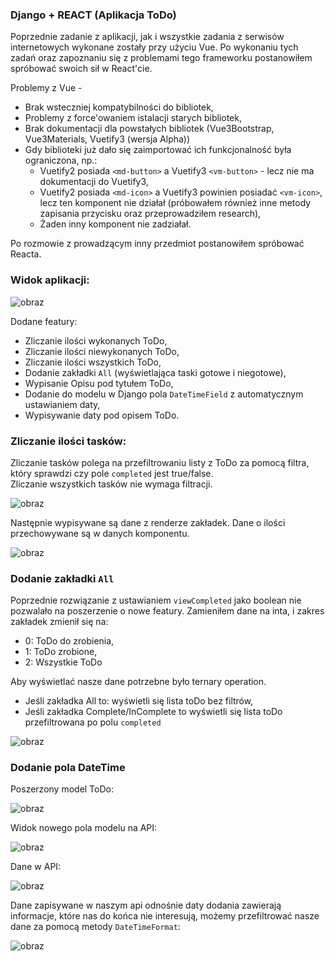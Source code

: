 ### Django + REACT (Aplikacja ToDo)

Poprzednie zadanie z aplikacji, jak i wszystkie zadania z serwisów internetowych wykonane zostały przy użyciu Vue.
Po wykonaniu tych zadań oraz zapoznaniu się z problemami tego frameworku postanowiłem spróbować swoich sił w React'cie.

Problemy z Vue - 
- Brak wsteczniej kompatybilności do bibliotek,
- Problemy z force'owaniem istalacji starych bibliotek,
- Brak dokumentacji dla powstałych bibliotek (Vue3Bootstrap, Vue3Materials, Vuetify3 (wersja Alpha))
- Gdy biblioteki już dało się zaimportować ich funkcjonalność była ograniczona, np.:
  - Vuetify2 posiada `<md-button>` a Vuetify3 `<vm-button>` - lecz nie ma dokumentacji do Vuetify3,
  - Vuetify2 posiada `<md-icon>` a Vuetify3 powinien posiadać `<vm-icon>`, lecz ten komponent nie działał 
  (próbowałem również inne metody zapisania przycisku oraz przeprowadziłem research),
  - Żaden inny komponent nie zadziałał.

Po rozmowie z prowadzącym inny przedmiot postanowiłem spróbować Reacta.

### Widok aplikacji:

![obraz](https://user-images.githubusercontent.com/56678518/151676273-03f10b8f-d3dc-4751-ae7d-69b46a7b9a27.png)

Dodane featury:
- Zliczanie ilości wykonanych ToDo,
- Zliczanie ilości niewykonanych ToDo,
- Zliczanie ilości wszystkich ToDo,
- Dodanie zakładki `All` (wyświetlająca taski gotowe i niegotowe),
- Wypisanie Opisu pod tytułem ToDo,
- Dodanie do modelu w Django pola `DateTimeField` z automatycznym ustawianiem daty,
- Wypisywanie daty pod opisem ToDo.

### Zliczanie ilości tasków:

Zliczanie tasków polega na przefiltrowaniu listy z ToDo za pomocą filtra, który sprawdzi czy pole `completed` jest true/false.
<br>Zliczanie wszystkich tasków nie wymaga filtracji.

![obraz](https://user-images.githubusercontent.com/56678518/151676633-df04f229-46b7-4804-882d-1eda2498f1d5.png)

Następnie wypisywane są dane z renderze zakładek. Dane o ilości przechowywane są w danych komponentu.

![obraz](https://user-images.githubusercontent.com/56678518/151676677-d55a042a-acbd-4f53-800c-7c8ae2712347.png)

### Dodanie zakładki `All`
Poprzednie rozwiązanie z ustawianiem `viewCompleted` jako boolean nie pozwalało na poszerzenie o nowe featury. Zamieniłem dane
na inta, i zakres zakładek zmienił się na:
- 0: ToDo do zrobienia,
- 1: ToDo zrobione,
- 2: Wszystkie ToDo

Aby wyświetlać nasze dane potrzebne było ternary operation. 
- Jeśli zakładka All to: wyświetli się lista toDo bez filtrów,
- Jeśli zakładka Complete/InComplete to wyświetli się lista toDo przefiltrowana po polu `completed`

![obraz](https://user-images.githubusercontent.com/56678518/151676807-ab5dc462-7a3b-49cb-9eb1-b9695105655b.png)

### Dodanie pola DateTime
Poszerzony model ToDo:

![obraz](https://user-images.githubusercontent.com/56678518/151676935-d92cea1e-5ce7-46f1-b66f-b63757a6a73c.png)

Widok nowego pola modelu na API: 

![obraz](https://user-images.githubusercontent.com/56678518/151676973-7632044d-1715-4e32-bbdc-44521dfaba20.png)

Dane w API:

![obraz](https://user-images.githubusercontent.com/56678518/151677003-c87c644b-5bf6-41b7-b556-6fa9e0640f21.png)

Dane zapisywane w naszym api odnośnie daty dodania zawierają informacje, które nas do końca nie interesują, możemy przefiltrować
nasze dane za pomocą metody `DateTimeFormat`:

![obraz](https://user-images.githubusercontent.com/56678518/151677044-59abc3d3-0c6a-41de-8872-97e202e65b29.png)

